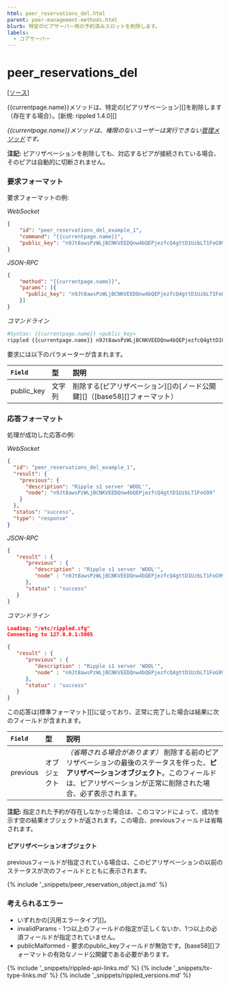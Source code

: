 ```yaml
---
html: peer_reservations_del.html
parent: peer-management-methods.html
blurb: 特定のピアサーバー用の予約済みスロットを削除します。
labels:
  - コアサーバー
---
```

# peer_reservations_del

[[ソース]](https://github.com/ripple/rippled/blob/4a1148eb2849513dd1e7ae080288fd47ab57a376/src/ripple/rpc/handlers/Reservations.cpp#L89 "Source")

<span class="code-snippet">{{currentpage.name}}</span>メソッドは、特定の[ピアリザベーション][]を削除します（存在する場合）。[新規: rippled 1.4.0][]

_<span class="code-snippet">{{currentpage.name}}</span>メソッドは、権限のないユーザーは実行できない[管理メソッド](admin-api-methods.html)です。_

**注記:** ピアリザベーションを削除しても、対応するピアが接続されている場合、そのピアは自動的に切断されません。

### 要求フォーマット

要求フォーマットの例:

<!-- MULTICODE_BLOCK_START -->

*WebSocket*

```json
{
    "id": "peer_reservations_del_example_1",
    "command": "{{currentpage.name}}",
    "public_key": "n9Jt8awsPzWLjBCNKVEEDQnw4bQEPjezfcQ4gttD1UzbLT1FoG99"
}
```

*JSON-RPC*

```json
{
    "method": "{{currentpage.name}}",
    "params": [{
      "public_key": "n9Jt8awsPzWLjBCNKVEEDQnw4bQEPjezfcQ4gttD1UzbLT1FoG99"
    }]
}
```

*コマンドライン*

```sh
#Syntax: {{currentpage.name}} <public_key>
rippled {{currentpage.name}} n9Jt8awsPzWLjBCNKVEEDQnw4bQEPjezfcQ4gttD1UzbLT1FoG99
```

<!-- MULTICODE_BLOCK_END -->

要求には以下のパラメーターが含まれます。

| `Field`     | 型                        | 説明                               |
|:------------|:--------------------------|:-----------------------------------|
| <span class="code-snippet">public_key</span> | 文字列 | 削除する[ピアリザベーション][]の[ノード公開鍵][]（[base58][]フォーマット） |


### 応答フォーマット

処理が成功した応答の例:

<!-- MULTICODE_BLOCK_START -->

*WebSocket*

```json
{
  "id": "peer_reservations_del_example_1",
  "result": {
    "previous": {
      "description": "Ripple s1 server 'WOOL'",
      "node": "n9Jt8awsPzWLjBCNKVEEDQnw4bQEPjezfcQ4gttD1UzbLT1FoG99"
    }
  },
  "status": "success",
  "type": "response"
}
```

*JSON-RPC*

```json
{
   "result" : {
      "previous" : {
         "description" : "Ripple s1 server 'WOOL'",
         "node" : "n9Jt8awsPzWLjBCNKVEEDQnw4bQEPjezfcQ4gttD1UzbLT1FoG99"
      },
      "status" : "success"
   }
}
```

*コマンドライン*

```json
Loading: "/etc/rippled.cfg"
Connecting to 127.0.0.1:5005

{
   "result" : {
      "previous" : {
         "description" : "Ripple s1 server 'WOOL'",
         "node" : "n9Jt8awsPzWLjBCNKVEEDQnw4bQEPjezfcQ4gttD1UzbLT1FoG99"
      },
      "status" : "success"
   }
}
```

<!-- MULTICODE_BLOCK_END -->

この応答は[標準フォーマット][]に従っており、正常に完了した場合は結果に次のフィールドが含まれます。

| `Field` | 型     | 説明                                                      |
|:--------|:-------|:----------------------------------------------------------|
| <span class="code-snippet">previous</span> | オブジェクト | _（省略される場合があります）_ 削除する前のピアリザベーションの最後のステータスを伴った、**ピアリザベーションオブジェクト**。このフィールドは、ピアリザベーションが正常に削除された場合、必ず表示されます。 |

**注記:** 指定された予約が存在しなかった場合は、このコマンドによって、成功を示す空の結果オブジェクトが返されます。この場合、<span class="code-snippet">previous</span>フィールドは省略されます。

#### ピアリザベーションオブジェクト

<span class="code-snippet">previous</span>フィールドが指定されている場合は、このピアリザベーションの以前のステータスが次のフィールドとともに表示されます。

{% include '_snippets/peer_reservation_object.ja.md' %}
<!--_ -->

### 考えられるエラー

- いずれかの[汎用エラータイプ][]。
- <span class="code-snippet">invalidParams</span> - 1つ以上のフィールドの指定が正しくないか、1つ以上の必須フィールドが指定されていません。
- <span class="code-snippet">publicMalformed</span> - 要求の<span class="code-snippet">public_key</span>フィールドが無効です。[base58][]フォーマットの有効なノード公開鍵である必要があります。

<!--{# common link defs #}-->
{% include '_snippets/rippled-api-links.md' %}
{% include '_snippets/tx-type-links.md' %}
{% include '_snippets/rippled_versions.md' %}
